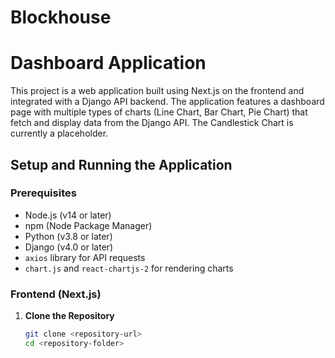 # Blockhouse
# Dashboard Application

This project is a web application built using Next.js on the frontend and integrated with a Django API backend. The application features a dashboard page with multiple types of charts (Line Chart, Bar Chart, Pie Chart) that fetch and display data from the Django API. The Candlestick Chart is currently a placeholder.

## Setup and Running the Application

### Prerequisites

- Node.js (v14 or later)
- npm (Node Package Manager)
- Python (v3.8 or later)
- Django (v4.0 or later)
- `axios` library for API requests
- `chart.js` and `react-chartjs-2` for rendering charts

### Frontend (Next.js)

1. **Clone the Repository**

   ```bash
   git clone <repository-url>
   cd <repository-folder>
